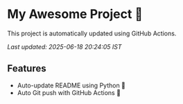 # My Awesome Project 🚀

This project is automatically updated using GitHub Actions.

_Last updated: 2025-06-18 20:24:05 IST_

## Features
- Auto-update README using Python 🐍
- Auto Git push with GitHub Actions 🤖
